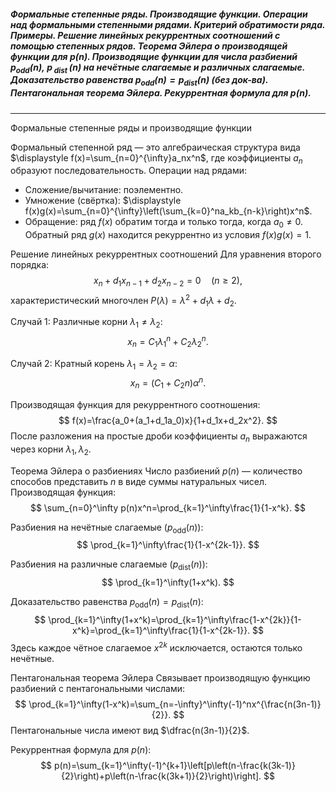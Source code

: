 ##### Формальные степенные ряды. Производящие функции. Операции над формальными степенными рядами. Критерий обратимости ряда. Примеры. Решение линейных рекуррентных соотношений с помощью степенных рядов. Теорема Эйлера о производящей функции для $p(n)$. Производящие функции для числа разбиений ${p_{\text{odd}}(n), \ p_{ \text{ dist }}(n)}$ на нечётные слагаемые и различных слагаемые. Доказательство равенства $p_{\text{odd}}(n) = p_{\text{dist}}(n)$ (без док-ва). Пентагональная теорема Эйлера. Рекуррентная формула для $p(n)$. 
---

Формальные степенные ряды и производящие функции

Формальный степенной ряд — это алгебраическая структура вида $\displaystyle f(x)=\sum_{n=0}^{\infty}a_nx^n$, где коэффициенты $a_n$ образуют последовательность. Операции над рядами:
- Сложение/вычитание: поэлементно.
- Умножение (свёртка): $\displaystyle  f(x)g(x)=\sum_{n=0}^{\infty}\left(\sum_{k=0}^na_kb_{n-k}\right)x^n$.
- Обращение: ряд $f(x)$ обратим тогда и только тогда, когда $a_0\neq0$. Обратный ряд $g(x)$ находится рекуррентно из условия $f(x)g(x)=1$.



Решение линейных рекуррентных соотношений
Для уравнения второго порядка:
$$
x_n+d_1x_{n-1}+d_2x_{n-2}=0\quad(n\geq2),
$$
характеристический многочлен $P(\lambda)=\lambda^2+d_1\lambda+d_2$.

Случай 1: Различные корни $\lambda_1\neq\lambda_2$:
$$
x_n=C_1\lambda_1^n+C_2\lambda_2^n.
$$

Случай 2: Кратный корень $\lambda_1=\lambda_2=\alpha$:
$$
x_n=(C_1+C_2n)\alpha^n.
$$

Производящая функция для рекуррентного соотношения:
$$
f(x)=\frac{a_0+(a_1+d_1a_0)x}{1+d_1x+d_2x^2}.
$$
После разложения на простые дроби коэффициенты $a_n$ выражаются через корни $\lambda_1,\lambda_2$.


Теорема Эйлера о разбиениях
Число разбиений $p(n)$ — количество способов представить $n$ в виде суммы натуральных чисел. Производящая функция:
$$
\sum_{n=0}^\infty p(n)x^n=\prod_{k=1}^\infty\frac{1}{1-x^k}.
$$

Разбиения на нечётные слагаемые $(p_{\text{odd}}(n))$:
$$
\prod_{k=1}^\infty\frac{1}{1-x^{2k-1}}.
$$

Разбиения на различные слагаемые $(p_{\text{dist}}(n))$:
$$
\prod_{k=1}^\infty(1+x^k).
$$

Доказательство равенства $p_{\text{odd}}(n)=p_{\text{dist}}(n)$:
$$
\prod_{k=1}^\infty(1+x^k)=\prod_{k=1}^\infty\frac{1-x^{2k}}{1-x^k}=\prod_{k=1}^\infty\frac{1}{1-x^{2k-1}}.
$$
Здесь каждое чётное слагаемое $x^{2k}$ исключается, остаются только нечётные.


Пентагональная теорема Эйлера
Связывает производящую функцию разбиений с пентагональными числами:
$$
\prod_{k=1}^\infty(1-x^k)=\sum_{n=-\infty}^\infty(-1)^nx^{\frac{n(3n-1)}{2}}.
$$
Пентагональные числа имеют вид $\dfrac{n(3n-1)}{2}$.

Рекуррентная формула для $p(n)$:
$$
p(n)=\sum_{k=1}^\infty(-1)^{k+1}\left[p\left(n-\frac{k(3k-1)}{2}\right)+p\left(n-\frac{k(3k+1)}{2}\right)\right].
$$

